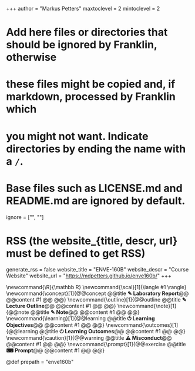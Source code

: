 +++
author = "Markus Petters"
maxtoclevel = 2
mintoclevel = 2

# Add here files or directories that should be ignored by Franklin, otherwise
# these files might be copied and, if markdown, processed by Franklin which
# you might not want. Indicate directories by ending the name with a `/`.
# Base files such as LICENSE.md and README.md are ignored by default.
ignore = ["", ""]

# RSS (the website_{title, descr, url} must be defined to get RSS)
generate_rss = false
website_title = "ENVE-160B"
website_descr = "Course Website"
website_url   = "https://mdpetters.github.io/enve160b/"
+++

\newcommand{\R}{\mathbb R}
\newcommand{\scal}[1]{\langle #1 \rangle}
\newcommand{\concept}[1]{@@concept @@title **✎ Laboratory Report**@@ @@content #1 @@ @@}
\newcommand{\outline}[1]{@@outline @@title **✎ Lecture Outline**@@ @@content #1 @@ @@}
\newcommand{\note}[1]{@@note @@title **✎ Note**@@ @@content #1 @@ @@}
\newcommand{\learning}[1]{@@learning @@title **⏻ Learning Objectives**@@ @@content #1 @@ @@}
\newcommand{\outcomes}[1]{@@learning @@title **⏻ Learning Outcomes**@@ @@content #1 @@ @@}
\newcommand{\caution}[1]{@@warning @@title **⚠ Misconduct**@@ @@content #1 @@ @@}
\newcommand{\prompt}[1]{@@exercise @@title **⌨ Prompt**@@ @@content #1 @@ @@}

@def prepath = "enve160b"
